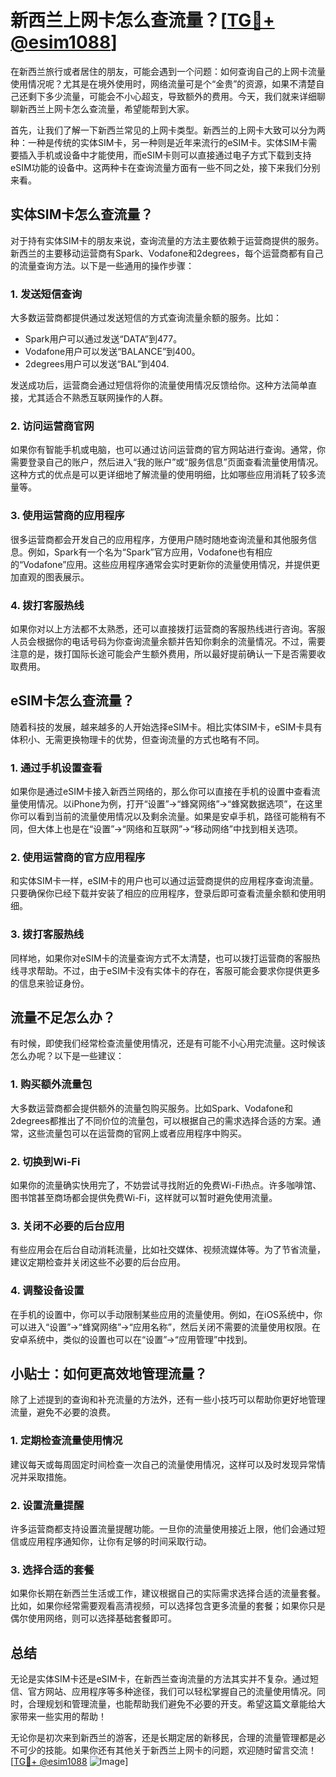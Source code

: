 # 新西兰上网卡怎么查流量？[[TG💪+ @esim1088](https://t.me/s/esim1088)]

在新西兰旅行或者居住的朋友，可能会遇到一个问题：如何查询自己的上网卡流量使用情况呢？尤其是在境外使用时，网络流量可是个“金贵”的资源，如果不清楚自己还剩下多少流量，可能会不小心超支，导致额外的费用。今天，我们就来详细聊聊新西兰上网卡怎么查流量，希望能帮到大家。

首先，让我们了解一下新西兰常见的上网卡类型。新西兰的上网卡大致可以分为两种：一种是传统的实体SIM卡，另一种则是近年来流行的eSIM卡。实体SIM卡需要插入手机或设备中才能使用，而eSIM卡则可以直接通过电子方式下载到支持eSIM功能的设备中。这两种卡在查询流量方面有一些不同之处，接下来我们分别来看。

## 实体SIM卡怎么查流量？

对于持有实体SIM卡的朋友来说，查询流量的方法主要依赖于运营商提供的服务。新西兰的主要移动运营商有Spark、Vodafone和2degrees，每个运营商都有自己的流量查询方法。以下是一些通用的操作步骤：

### 1. **发送短信查询**
   大多数运营商都提供通过发送短信的方式查询流量余额的服务。比如：
   - Spark用户可以通过发送“DATA”到477。
   - Vodafone用户可以发送“BALANCE”到400。
   - 2degrees用户可以发送“BAL”到404.

   发送成功后，运营商会通过短信将你的流量使用情况反馈给你。这种方法简单直接，尤其适合不熟悉互联网操作的人群。

### 2. **访问运营商官网**
   如果你有智能手机或电脑，也可以通过访问运营商的官方网站进行查询。通常，你需要登录自己的账户，然后进入“我的账户”或“服务信息”页面查看流量使用情况。这种方式的优点是可以更详细地了解流量的使用明细，比如哪些应用消耗了较多流量等。

### 3. **使用运营商的应用程序**
   很多运营商都会开发自己的应用程序，方便用户随时随地查询流量和其他服务信息。例如，Spark有一个名为“Spark”官方应用，Vodafone也有相应的“Vodafone”应用。这些应用程序通常会实时更新你的流量使用情况，并提供更加直观的图表展示。

### 4. **拨打客服热线**
   如果你对以上方法都不太熟悉，还可以直接拨打运营商的客服热线进行咨询。客服人员会根据你的电话号码为你查询流量余额并告知你剩余的流量情况。不过，需要注意的是，拨打国际长途可能会产生额外费用，所以最好提前确认一下是否需要收取费用。

## eSIM卡怎么查流量？

随着科技的发展，越来越多的人开始选择eSIM卡。相比实体SIM卡，eSIM卡具有体积小、无需更换物理卡的优势，但查询流量的方式也略有不同。

### 1. **通过手机设置查看**
   如果你是通过eSIM卡接入新西兰网络的，那么你可以直接在手机的设置中查看流量使用情况。以iPhone为例，打开“设置”→“蜂窝网络”→“蜂窝数据选项”，在这里你可以看到当前的流量使用情况以及剩余流量。如果是安卓手机，路径可能稍有不同，但大体上也是在“设置”→“网络和互联网”→“移动网络”中找到相关选项。

### 2. **使用运营商的官方应用程序**
   和实体SIM卡一样，eSIM卡的用户也可以通过运营商提供的应用程序查询流量。只要确保你已经下载并安装了相应的应用程序，登录后即可查看流量余额和使用明细。

### 3. **拨打客服热线**
   同样地，如果你对eSIM卡的流量查询方式不太清楚，也可以拨打运营商的客服热线寻求帮助。不过，由于eSIM卡没有实体卡的存在，客服可能会要求你提供更多的信息来验证身份。

## 流量不足怎么办？

有时候，即使我们经常检查流量使用情况，还是有可能不小心用完流量。这时候该怎么办呢？以下是一些建议：

### 1. **购买额外流量包**
   大多数运营商都会提供额外的流量包购买服务。比如Spark、Vodafone和2degrees都推出了不同价位的流量包，可以根据自己的需求选择合适的方案。通常，这些流量包可以在运营商的官网上或者应用程序中购买。

### 2. **切换到Wi-Fi**
   如果你的流量确实快用完了，不妨尝试寻找附近的免费Wi-Fi热点。许多咖啡馆、图书馆甚至商场都会提供免费Wi-Fi，这样就可以暂时避免使用流量。

### 3. **关闭不必要的后台应用**
   有些应用会在后台自动消耗流量，比如社交媒体、视频流媒体等。为了节省流量，建议定期检查并关闭这些不必要的后台应用。

### 4. **调整设备设置**
   在手机的设置中，你可以手动限制某些应用的流量使用。例如，在iOS系统中，你可以进入“设置”→“蜂窝网络”→“应用名称”，然后关闭不需要的流量使用权限。在安卓系统中，类似的设置也可以在“设置”→“应用管理”中找到。

## 小贴士：如何更高效地管理流量？

除了上述提到的查询和补充流量的方法外，还有一些小技巧可以帮助你更好地管理流量，避免不必要的浪费。

### 1. **定期检查流量使用情况**
   建议每天或每周固定时间检查一次自己的流量使用情况，这样可以及时发现异常情况并采取措施。

### 2. **设置流量提醒**
   许多运营商都支持设置流量提醒功能。一旦你的流量使用接近上限，他们会通过短信或应用程序通知你，让你有足够的时间采取行动。

### 3. **选择合适的套餐**
   如果你长期在新西兰生活或工作，建议根据自己的实际需求选择合适的流量套餐。比如，如果你经常需要观看高清视频，可以选择包含更多流量的套餐；如果你只是偶尔使用网络，则可以选择基础套餐即可。

## 总结

无论是实体SIM卡还是eSIM卡，在新西兰查询流量的方法其实并不复杂。通过短信、官方网站、应用程序等多种途径，我们可以轻松掌握自己的流量使用情况。同时，合理规划和管理流量，也能帮助我们避免不必要的开支。希望这篇文章能给大家带来一些实用的帮助！

无论你是初次来到新西兰的游客，还是长期定居的新移民，合理的流量管理都是必不可少的技能。如果你还有其他关于新西兰上网卡的问题，欢迎随时留言交流！[[TG💪+ @esim1088](https://t.me/s/esim1088) ![Image](https://i.postimg.cc/4NQfJmqS/Snipaste-2025-05-13-00-14-12.png)]